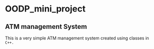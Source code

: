 # OODP_mini_project
## ATM management System
This is a very simple ATM management system created using classes in `C++.`
